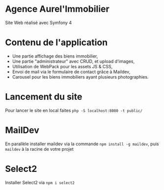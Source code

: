 # Agence Aurel'Immobilier
Site Web réalisé avec Symfony 4

# Contenu de l'application
  - Une partie affichage des biens immobilier,
  - Une partie "administrateur" avec CRUD, et upload d'images,
  - Utilisation de WebPack pour les assets JS & CSS,
  - Envoi de mail via le formulaire de contact grâce à Maildev,
  - Carousel pour les biens immobiliers ayant plusieurs photographies.

# Lancement du site
Pour lancer le site en local faites `php -S localhost:8080 -t public/`

# MailDev
En parallèle installer maildev via la commande `npm install -g maildev`, puis `maildev` à la racine de votre projet

# Select2
Installer Select2 via `npm i select2`
